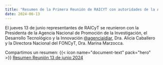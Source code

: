 ```yaml
---
title: "Resumen de la Primera Reunión de RAICYT con autoridades de la Agencia I+D+i"
date: 2024-06-13
---
```

El jueves 13 de junio representantes de RAICyT se reunieron con la Presidenta de la Agencia Nacional de Promoción de la Investigación, el Desarrollo Tecnológico y la Innovación [@agenciaidiar](https://x.com/agenciaidiar), Dra. Alicia Caballero y la Directora Nacional del FONCyT, Dra. Marina Marzocca. 

Compartimos un resumen:
{{< icon name="document-text" pack="hero" >}} [Resumen Reunión 13 de junio 2024](ResumenAGENCIAreunion.pdf)
